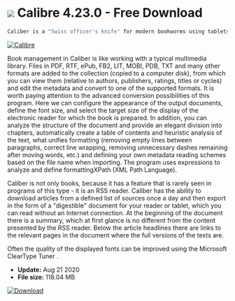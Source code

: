 # ![](https://cdn.softexe.net/static/icon/b/calibre-8161.png) Calibre 4.23.0 - Free Download

```sh
Caliber is a "Swiss officer's knife" for modern bookworms using tablets and readers. Caliber not only provides convenient tools for viewing, organizing and converting digital books, but also allows you to create books from content provided by RSS feeds.
```
[![Calibre](https://gallery.dpcdn.pl/imgc/Tools/2693/g_-_420x350_1.5_-_x20110419171005_00.PNG)](https://softexe.net/win/hobbies-lifestyle/other/calibre:hpfp.html)

Book management in Caliber is like working with a typical multimedia library. Files in PDF, RTF, ePub, FB2, LIT, MOBI, PDB, TXT and many other formats are added to the collection (copied to a computer disk), from which you can view them (relative to authors, publishers, ratings, titles or cycles) and edit the metadata and convert to one of the supported formats. It is worth paying attention to the advanced conversion possibilities of this program. Here we can configure the appearance of the output documents, define the font size, and select the target size of the display of the electronic reader for which the book is prepared. In addition, you can analyze the structure of the document and provide an elegant division into chapters, automatically create a table of contents and heuristic analysis of the text, what unifies formatting (removing empty lines between paragraphs, correct line wrapping, removing unnecessary dashes remaining after moving words, etc.) and defining your own metadata reading schemes based on the file name when importing. The program uses expressions to analyze and define formattingXPath (XML Path Language).   
 
 Caliber is not only books, because it has a feature that is rarely seen in programs of this type - it is an RSS reader. Caliber has the ability to download articles from a defined list of sources once a day and then export in the form of a "digestible" document for your reader or tablet, which you can read without an Internet connection. At the beginning of the document there is a summary, which at first glance is no different from the content presented by the RSS reader. Below the article headlines there are links to the relevant pages in the document where the full versions of the texts are.
 
 
 
 Often the quality of the displayed fonts can be improved using the Microsoft ClearType Tuner .


- **Update:** Aug 21 2020
- **File size:** 118.04 MB

[![Download](https://cdn.softexe.net/static/img/download.png)](https://softexe.net/win/hobbies-lifestyle/other/calibre:hpfp.html)

